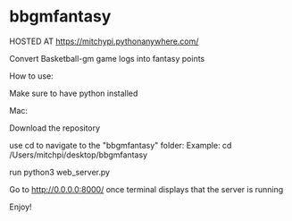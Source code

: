 # bbgmfantasy
HOSTED AT https://mitchypi.pythonanywhere.com/

Convert Basketball-gm game logs into fantasy points

How to use:

Make sure to have python installed

Mac:

Download the repository

use cd to navigate to the "bbgmfantasy" folder: Example: cd /Users/mitchpi/desktop/bbgmfantasy

run python3 web_server.py

Go to http://0.0.0.0:8000/ once terminal displays that the server is running

Enjoy!

